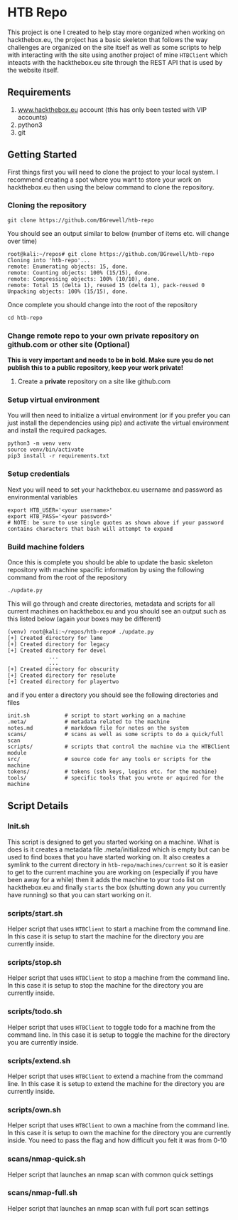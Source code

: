 # HTB Repo
This project is one I created to help stay more organized when working on hackthebox.eu, the project has a basic skeleton that follows the way challenges are organized on the site itself as well as some scripts to help with interacting with the site using another project of mine `HTBClient` which inteacts with the hackthebox.eu site through the REST API that is used by the website itself.

## Requirements
1. www.hackthebox.eu account (this has only been tested with VIP accounts)
2. python3
3. git

## Getting Started
First things first you will need to clone the project to your local system. I recommend creating a spot where you want to store your work on hackthebox.eu then using the below command to clone the repository.

### Cloning the repository

```
git clone https://github.com/BGrewell/htb-repo
```

You should see an output similar to below (number of items etc. will change over time)

```
root@kali:~/repos# git clone https://github.com/BGrewell/htb-repo
Cloning into 'htb-repo'...
remote: Enumerating objects: 15, done.
remote: Counting objects: 100% (15/15), done.
remote: Compressing objects: 100% (10/10), done.
remote: Total 15 (delta 1), reused 15 (delta 1), pack-reused 0
Unpacking objects: 100% (15/15), done.
```

Once complete you should change into the root of the repository

```
cd htb-repo
```

### Change remote repo to your own private repository on github.com or other site (Optional)

**This is very important and needs to be in bold. Make sure you do not publish this to a public repository, keep your work private!**

1. Create a **private** repository on a site like github.com

### Setup virtual environment

You will then need to initialize a virtual environment (or if you prefer you can just install the dependencies using pip) and activate the virtual environment and install the required packages.

```
python3 -m venv venv
source venv/bin/activate
pip3 install -r requirements.txt
```

### Setup credentials

Next you will need to set your hackthebox.eu username and password as environmental variables

```
export HTB_USER='<your username>'
export HTB_PASS='<your password>' 
# NOTE: be sure to use single quotes as shown above if your password contains characters that bash will attempt to expand
```

### Build machine folders

Once this is complete you should be able to update the basic skeleton repository with machine spacific information by using the following command from the root of the repository

```
./update.py
```

This will go through and create directories, metadata and scripts for all current machines on hackthebox.eu and you should see an output such as this listed below (again your boxes may be different)

```
(venv) root@kali:~/repos/htb-repo# ./update.py 
[+] Created directory for lame
[+] Created directory for legacy
[+] Created directory for devel
             ...
             ...
[+] Created directory for obscurity
[+] Created directory for resolute
[+] Created directory for playertwo
```

and if you enter a directory you should see the following directories and files

```
init.sh           # script to start working on a machine
.meta/            # metadata related to the machine
notes.md          # markdown file for notes on the system
scans/            # scans as well as some scripts to do a quick/full scan
scripts/          # scripts that control the machine via the HTBClient module
src/              # source code for any tools or scripts for the machine
tokens/           # tokens (ssh keys, logins etc. for the machine)
tools/            # specific tools that you wrote or aquired for the machine
```

## Script Details

### Init.sh
This script is designed to get you started working on a machine. What is does is it creates a metadata file .meta/initialized which is empty but can be used to find boxes that you have started working on. It also creates a symlink to the current directory in `htb-repo/machines/current` so it is easier to get to the current machine you are working on (especially if you have been away for a while) then it adds the machine to your `todo` list on hackthebox.eu and finally `starts` the box (shutting down any you currently have running) so that you can start working on it. 

### scripts/start.sh
Helper script that uses `HTBClient` to start a machine from the command line. In this case it is setup to start the machine for the directory you are currently inside.

### scripts/stop.sh
Helper script that uses `HTBClient` to stop a machine from the command line. In this case it is setup to stop the machine for the directory you are currently inside.

### scripts/todo.sh
Helper script that uses `HTBClient` to toggle todo for a machine from the command line. In this case it is setup to toggle the machine for the directory you are currently inside.

### scripts/extend.sh
Helper script that uses `HTBClient` to extend a machine from the command line. In this case it is setup to extend the machine for the directory you are currently inside.

### scripts/own.sh
Helper script that uses `HTBClient` to own a machine from the command line. In this case it is setup to own the machine for the directory you are currently inside. You need to pass the flag and how difficult you felt it was from 0-10

### scans/nmap-quick.sh
Helper script that launches an nmap scan with common quick settings

### scans/nmap-full.sh
Helper script that launches an nmap scan with full port scan settings
